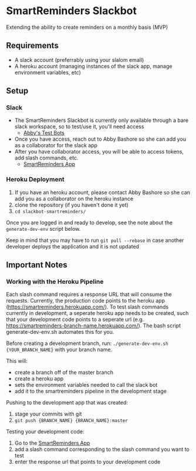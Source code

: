# SmartReminders Slackbot

Extending the ability to create reminders on a monthly basis (MVP)

## Requirements

* A slack account (preferrably using your slalom email)
* A heroku account (managing instances of the slack app, manage environment variables, etc)

## Setup

### Slack

* The SmartReminders Slackbot is currently only available through a bare slack workspace, so to test/use it, you'll need access
  * [Abby's Test Bots](https://abby-test-bots.slack.com)
* Once you have access, reach out to Abby Bashore so she can add you as a collaborator for the slack app
* After you have collaborator access, you will be able to access tokens, add slash commands, etc.
  * [SmartReminders App](https://api.slack.com/apps/APB5BF3PT)

### Heroku Deployment

1. If you have an heroku account, please contact Abby Bashore so she can add you as a collaborator on the heroku instance
2. clone the repository (if you haven't done it yet)
3. `cd slackbot-smartreminders/`

Once you are logged in and ready to develop, see the note about the `generate-dev-env` script below.

Keep in mind that you may have to run `git pull --rebase` in case another developer deploys the application and it is not updated

## Important Notes

### Working with the Heroku Pipeline

Each slash command requires a response URL that will consume the requests. Currently, the production code points to the heroku app (https://smartreminders.herokuapp.com/).
To test slash commands currently in development, a seperate heroku app needs to be created, such that your development code points to a seperate url (e.g. https://smartreminders-branch-name.herokuapp.com/). The bash script generate-dev-env.sh automates this for you. 

Before creating a development branch, run: `./generate-dev-env.sh {YOUR_BRANCH_NAME}` with your branch name.

This will: 
 * create a branch off of the master branch 
 * create a heroku app
 * sets the environment variables needed to call the slack bot
 * add it to the smartreminders pipeline in the development stage

Pushing to the development app that was created:
  1. stage your commits with git
  2. `git push {BRANCH_NAME} {BRANCH_NAME}:master`

Testing your development code:
  1. Go to the [SmartReminders App](https://api.slack.com/apps/APB5BF3PT)
  2. add a slash command corresponding to the slash command you want to test
  3. enter the response url that points to your development code